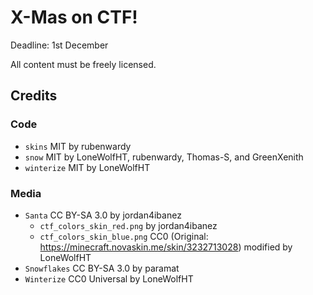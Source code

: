 # X-Mas on CTF!

Deadline: 1st December

All content must be freely licensed.

## Credits

### Code
* `skins` MIT by rubenwardy
* `snow` MIT by LoneWolfHT, rubenwardy, Thomas-S, and GreenXenith
* `winterize` MIT by LoneWolfHT

### Media

* `Santa` CC BY-SA 3.0 by jordan4ibanez
  * `ctf_colors_skin_red.png` by jordan4ibanez
  * `ctf_colors_skin_blue.png` CC0 (Original: https://minecraft.novaskin.me/skin/3232713028) modified by LoneWolfHT
* `Snowflakes` CC BY-SA 3.0 by paramat
* `Winterize` CC0 Universal by LoneWolfHT
